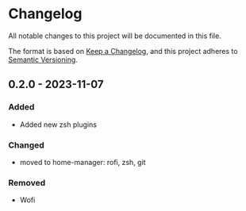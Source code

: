 # Changelog

All notable changes to this project will be documented in this file.

The format is based on [Keep a Changelog](https://keepachangelog.com/en/1.0.0/),
and this project adheres to [Semantic Versioning](https://semver.org/spec/v2.0.0.html).

## 0.2.0 - 2023-11-07

### Added

- Added new zsh plugins

### Changed

- moved to home-manager: rofi, zsh, git

### Removed

- Wofi

